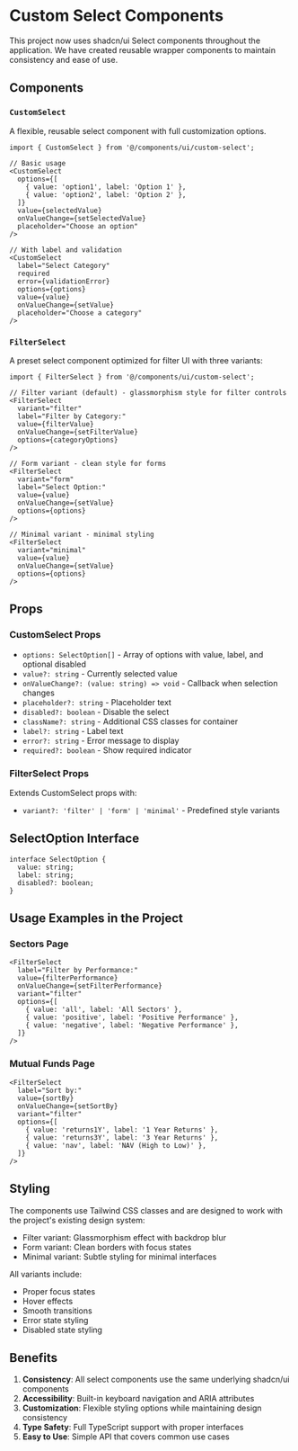 # Custom Select Components

This project now uses shadcn/ui Select components throughout the application. We have created reusable wrapper components to maintain consistency and ease of use.

## Components

### `CustomSelect`
A flexible, reusable select component with full customization options.

```tsx
import { CustomSelect } from '@/components/ui/custom-select';

// Basic usage
<CustomSelect
  options={[
    { value: 'option1', label: 'Option 1' },
    { value: 'option2', label: 'Option 2' },
  ]}
  value={selectedValue}
  onValueChange={setSelectedValue}
  placeholder="Choose an option"
/>

// With label and validation
<CustomSelect
  label="Select Category"
  required
  error={validationError}
  options={options}
  value={value}
  onValueChange={setValue}
  placeholder="Choose a category"
/>
```

### `FilterSelect`
A preset select component optimized for filter UI with three variants:

```tsx
import { FilterSelect } from '@/components/ui/custom-select';

// Filter variant (default) - glassmorphism style for filter controls
<FilterSelect
  variant="filter"
  label="Filter by Category:"
  value={filterValue}
  onValueChange={setFilterValue}
  options={categoryOptions}
/>

// Form variant - clean style for forms
<FilterSelect
  variant="form"
  label="Select Option:"
  value={value}
  onValueChange={setValue}
  options={options}
/>

// Minimal variant - minimal styling
<FilterSelect
  variant="minimal"
  value={value}
  onValueChange={setValue}
  options={options}
/>
```

## Props

### CustomSelect Props
- `options: SelectOption[]` - Array of options with value, label, and optional disabled
- `value?: string` - Currently selected value
- `onValueChange?: (value: string) => void` - Callback when selection changes
- `placeholder?: string` - Placeholder text
- `disabled?: boolean` - Disable the select
- `className?: string` - Additional CSS classes for container
- `label?: string` - Label text
- `error?: string` - Error message to display
- `required?: boolean` - Show required indicator

### FilterSelect Props
Extends CustomSelect props with:
- `variant?: 'filter' | 'form' | 'minimal'` - Predefined style variants

## SelectOption Interface
```tsx
interface SelectOption {
  value: string;
  label: string;
  disabled?: boolean;
}
```

## Usage Examples in the Project

### Sectors Page
```tsx
<FilterSelect
  label="Filter by Performance:"
  value={filterPerformance}
  onValueChange={setFilterPerformance}
  variant="filter"
  options={[
    { value: 'all', label: 'All Sectors' },
    { value: 'positive', label: 'Positive Performance' },
    { value: 'negative', label: 'Negative Performance' },
  ]}
/>
```

### Mutual Funds Page
```tsx
<FilterSelect
  label="Sort by:"
  value={sortBy}
  onValueChange={setSortBy}
  variant="filter"
  options={[
    { value: 'returns1Y', label: '1 Year Returns' },
    { value: 'returns3Y', label: '3 Year Returns' },
    { value: 'nav', label: 'NAV (High to Low)' },
  ]}
/>
```

## Styling

The components use Tailwind CSS classes and are designed to work with the project's existing design system:
- Filter variant: Glassmorphism effect with backdrop blur
- Form variant: Clean borders with focus states
- Minimal variant: Subtle styling for minimal interfaces

All variants include:
- Proper focus states
- Hover effects
- Smooth transitions
- Error state styling
- Disabled state styling

## Benefits

1. **Consistency**: All select components use the same underlying shadcn/ui components
2. **Accessibility**: Built-in keyboard navigation and ARIA attributes
3. **Customization**: Flexible styling options while maintaining design consistency
4. **Type Safety**: Full TypeScript support with proper interfaces
5. **Easy to Use**: Simple API that covers common use cases
